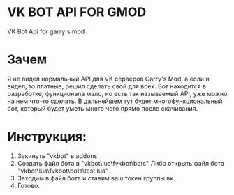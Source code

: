 # VK BOT API FOR GMOD
VK Bot Api for garry's mod

# Зачем
Я не видел нормальный API для VK серверов Garry's Mod, а если и видел, то платные, решил сделать свой для всех.
Бот находится в разработке, функционала мало, но есть так называемый API, уже можно на нем что-то сделать.
В дальнейшем тут будет многофункциональный бот, который будет уметь много чего прямо после скачивания.

# Инструкция:
1. Закинуть "vkbot" в addons
2. Создать файл бота в "vkbot\lua\fvkbot\bots"
   Либо открыть файл бота "vkbot\lua\fvkbot\bots\test.lua"
3. Заходим в файл бота и ставим ваш токен группы вк.
4. Готово.

[id]: Pw2RiJWoBu.png "Пример"
